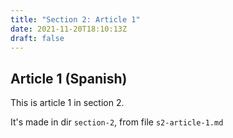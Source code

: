 ```yaml
---
title: "Section 2: Article 1"
date: 2021-11-20T18:10:13Z
draft: false
---
```


## Article 1 (Spanish)

This is article 1 in section 2.

It's made in dir `section-2`, from file `s2-article-1.md`
